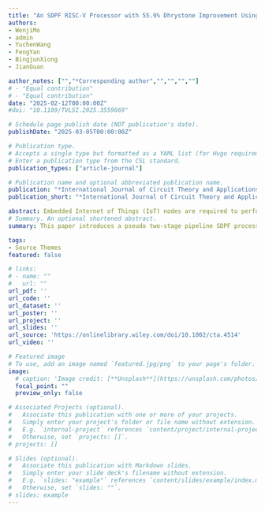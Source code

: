 ```yaml
---
title: "An SDPF RISC-V Processor with 55.9% Dhrystone Improvement Using Two-Stage Pseudo-Pipelined Architecture for IoT Applications"
authors:
- WenjiMo
- admin
- YuchenWang
- FengYan
- BingjunXiong
- JianGuan

author_notes: ["","*Corresponding author","","","",""]
# - "Equal contribution"
# - "Equal contribution"
date: "2025-02-12T00:00:00Z"
#doi: "10.1109/TVLSI.2025.3559669"

# Schedule page publish date (NOT publication's date).
publishDate: "2025-03-05T00:00:00Z"

# Publication type.
# Accepts a single type but formatted as a YAML list (for Hugo requirements).
# Enter a publication type from the CSL standard.
publication_types: ["article-journal"]

# Publication name and optional abbreviated publication name.
publication: "*International Journal of Circuit Theory and ApplicationsEarly View*."
publication_short: "*International Journal of Circuit Theory and ApplicationsEarly View*."

abstract: Embedded Internet of Things (IoT) nodes are required to perform lightweight tasks such as information monitoring and simple signal processing. A crucial component of low-power embedded IoT sensors is the low-power processor. Due to the constraints of operating conditions, there are stringent requirements on the power consumption and area of the processor. To minimize the power and area, this paper proposes a low-power RV32I processor based on the RISC-V instruction set architecture (ISA), which adheres to a serial data path. To enhance the energy efficiency of the serial data path followed (SDPF) processor, this paper proposes a pseudo-pipeline architecture. By partitioning and combining certain instruction lifecycle tasks, a two-stage pseudo-pipeline structure is implemented, thereby reducing the cycles per instruction (CPI) of the SDPF processor. The proposed processor is designed using Verilog HDL, and FPGA prototype validation demonstrates that the proposed processor achieves at least 18% fewer resource compared with the traditional parallel 32-bit RISC-V processors and 55.9% performance improvement compared with the previous SDPF processors. The proposed processor is implemented using a standard 0.18-μm CMOS process. The post-layout simulation results indicate that it has at least 9.6% less area and 37.5% lower dynamic power consumption compared with traditional parallel 32-bit processor. Additionally, it achieves a 40.9% increase in the performance to power ratio compared with the previous SDPF RV32I processor.
# Summary. An optional shortened abstract.
summary: This paper introduces a pseudo two-stage pipeline SDPF processor, which enhances the performance of SDPF RISC-V processors by reducing CPI in the serial data path through simulated pipeline structures, which achieves improved performance while maintaining low power and area overheads. 

tags:
- Source Themes
featured: false

# links:
# - name: ""
#   url: ""
url_pdf: ''
url_code: ''
url_dataset: ''
url_poster: ''
url_project: ''
url_slides: ''
url_source: 'https://onlinelibrary.wiley.com/doi/10.1002/cta.4514'
url_video: ''

# Featured image
# To use, add an image named `featured.jpg/png` to your page's folder. 
image:
  # caption: 'Image credit: [**Unsplash**](https://unsplash.com/photos/jdD8gXaTZsc)'
  focal_point: ""
  preview_only: false

# Associated Projects (optional).
#   Associate this publication with one or more of your projects.
#   Simply enter your project's folder or file name without extension.
#   E.g. `internal-project` references `content/project/internal-project/index.md`.
#   Otherwise, set `projects: []`.
# projects: []

# Slides (optional).
#   Associate this publication with Markdown slides.
#   Simply enter your slide deck's filename without extension.
#   E.g. `slides: "example"` references `content/slides/example/index.md`.
#   Otherwise, set `slides: ""`.
# slides: example
---
```


<!-- {{% callout note %}}
Click the *Cite* button above to demo the feature to enable visitors to import publication metadata into their reference management software.
{{% /callout %}}

{{% callout note %}}
Create your slides in Markdown - click the *Slides* button to check out the example.
{{% /callout %}}

Add the publication's **full text** or **supplementary notes** here. You can use rich formatting such as including [code, math, and images](https://docs.hugoblox.com/content/writing-markdown-latex/). -->
